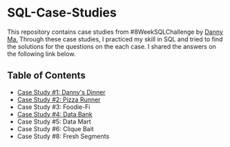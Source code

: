 # SQL-Case-Studies

This repository contains case studies from #8WeekSQLChallenge by [Danny Ma.](https://8weeksqlchallenge.com/getting-started/) Through these case studies, I practiced my skill in SQL and tried to find the solutions for the questions on the each case. I shared the answers on the following link below. 

## Table of Contents
- [Case Study #1: Danny's Dinner](https://github.com/eunikehp/SQL-Case-Studies/blob/main/Case%20Study%20%231:%20Danny's%20Dinner.md)
- [Case Study #2: Pizza Runner](https://github.com/eunikehp/SQL-Case-Studies/blob/main/Case%20Study%20%232:%20Pizza%20Runner.md)
- Case Study #3: Foodie-Fi
- [Case Study #4: Data Bank](https://github.com/eunikehp/SQL-Case-Studies/blob/main/Case%20Study%20%234%20-%20Data%20Bank.md)
- Case Study #5: Data Mart
- Case Study #6: Clique Bait
- Case Study #8: Fresh Segments
